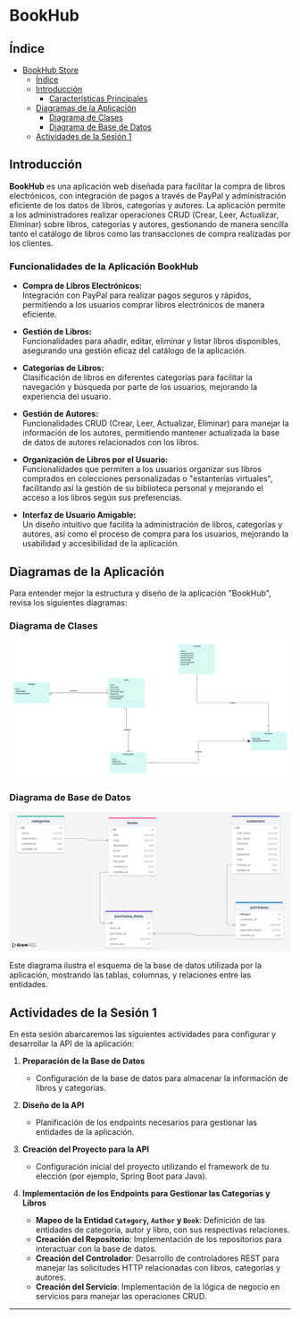 # BookHub

## Índice
- [BookHub Store](#bookhub-store)
  - [Índice](#índice)
  - [Introducción](#introducción)
    - [Características Principales](#características-principales)
  - [Diagramas de la Aplicación](#diagramas-de-la-aplicación)
    - [Diagrama de Clases](#diagrama-de-clases)
    - [Diagrama de Base de Datos](#diagrama-de-base-de-datos)
  - [Actividades de la Sesión 1](#actividades-de-la-sesión-1)
  
## Introducción

**BookHub** es una aplicación web diseñada para facilitar la compra de libros electrónicos, con integración de pagos a través de PayPal y administración eficiente de los datos de libros, categorías y autores. La aplicación permite a los administradores realizar operaciones CRUD (Crear, Leer, Actualizar, Eliminar) sobre libros, categorías y autores, gestionando de manera sencilla tanto el catálogo de libros como las transacciones de compra realizadas por los clientes.

### Funcionalidades de la Aplicación BookHub

- **Compra de Libros Electrónicos:**  
  Integración con PayPal para realizar pagos seguros y rápidos, permitiendo a los usuarios comprar libros electrónicos de manera eficiente.

- **Gestión de Libros:**  
  Funcionalidades para añadir, editar, eliminar y listar libros disponibles, asegurando una gestión eficaz del catálogo de la aplicación.

- **Categorías de Libros:**  
  Clasificación de libros en diferentes categorías para facilitar la navegación y búsqueda por parte de los usuarios, mejorando la experiencia del usuario.

- **Gestión de Autores:**  
  Funcionalidades CRUD (Crear, Leer, Actualizar, Eliminar) para manejar la información de los autores, permitiendo mantener actualizada la base de datos de autores relacionados con los libros.

- **Organización de Libros por el Usuario:**  
  Funcionalidades que permiten a los usuarios organizar sus libros comprados en colecciones personalizadas o "estanterías virtuales", facilitando así la gestión de su biblioteca personal y mejorando el acceso a los libros según sus preferencias.

- **Interfaz de Usuario Amigable:**  
  Un diseño intuitivo que facilita la administración de libros, categorías y autores, así como el proceso de compra para los usuarios, mejorando la usabilidad y accesibilidad de la aplicación.


## Diagramas de la Aplicación

Para entender mejor la estructura y diseño de la aplicación "BookHub", revisa los siguientes diagramas:

### Diagrama de Clases

![Diagrama de Clases](diagrama_clase_venta_libro.png)


### Diagrama de Base de Datos

![Diagrama de Base de Datos](diagrama_base_datos_venta_libro.png)

Este diagrama ilustra el esquema de la base de datos utilizada por la aplicación, mostrando las tablas, columnas, y relaciones entre las entidades.


## Actividades de la Sesión 1

En esta sesión abarcaremos las siguientes actividades para configurar y desarrollar la API de la aplicación:

1. **Preparación de la Base de Datos**
   - Configuración de la base de datos para almacenar la información de libros y categorías.

2. **Diseño de la API**
   - Planificación de los endpoints necesarios para gestionar las entidades de la aplicación.

3. **Creación del Proyecto para la API**
   - Configuración inicial del proyecto utilizando el framework de tu elección (por ejemplo, Spring Boot para Java).

4. **Implementación de los Endpoints para Gestionar las Categorías y Libros**
   - **Mapeo de la Entidad `Category`, `Author` y `Book`**: Definición de las entidades de categoría, autor y libro, con sus respectivas relaciones.
   - **Creación del Repositorio**: Implementación de los repositorios para interactuar con la base de datos.
   - **Creación del Controlador**: Desarrollo de controladores REST para manejar las solicitudes HTTP relacionadas con libros, categorías y autores.
   - **Creación del Servicio**: Implementación de la lógica de negocio en servicios para manejar las operaciones CRUD.

---


